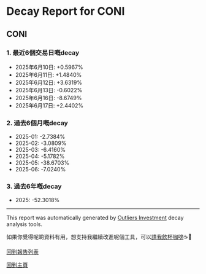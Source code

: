 # Decay Report for CONI

## CONI

### 1. 最近6個交易日嘅decay

- 2025年6月10日: +0.5967%
- 2025年6月11日: +1.4840%
- 2025年6月12日: +3.6319%
- 2025年6月13日: -0.6022%
- 2025年6月16日: -8.6749%
- 2025年6月17日: +2.4402%

### 2. 過去6個月嘅decay

- 2025-01: -2.7384%
- 2025-02: -3.0809%
- 2025-03: -6.4160%
- 2025-04: -5.1782%
- 2025-05: -38.6703%
- 2025-06: -7.0240%

### 3. 過去6年嘅decay

- 2025: -52.3018%

------------------------------
This report was automatically generated by [Outliers Investment](https://outliersecon.github.io/Outliers-Investment/) decay analysis tools.

如果你覺得呢啲資料有用，想支持我繼續改進呢個工具，可以[請我飲杯咖啡](https://buymeacoffee.com/outliersecon)☕🙏

[回到報告列表](https://outliersecon.github.io/Outliers-Investment/reports/reports_public)

[回到主頁](https://outliersecon.github.io/Outliers-Investment/)